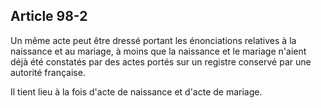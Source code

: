 Article 98-2
----
Un même acte peut être dressé portant les énonciations relatives à la naissance
et au mariage, à moins que la naissance et le mariage n'aient déjà été constatés
par des actes portés sur un registre conservé par une autorité française.

Il tient lieu à la fois d'acte de naissance et d'acte de mariage.
